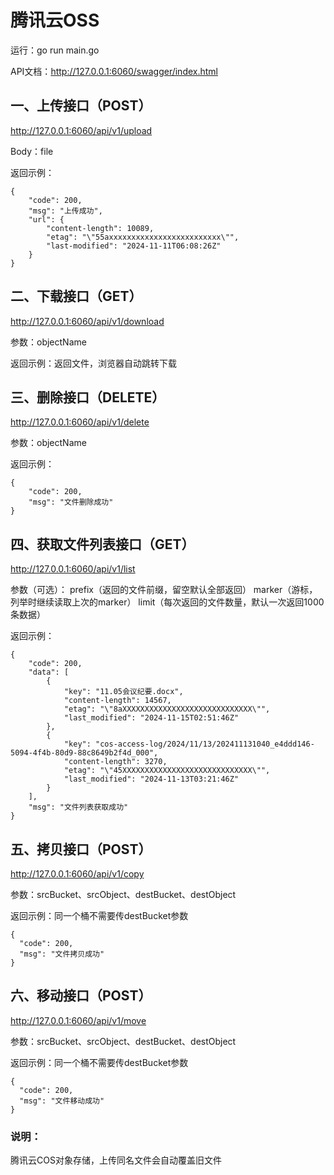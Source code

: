 # 腾讯云OSS
运行：go run main.go

API文档：http://127.0.0.1:6060/swagger/index.html

## 一、上传接口（POST）
http://127.0.0.1:6060/api/v1/upload

Body：file

返回示例：
```
{
    "code": 200,
    "msg": "上传成功",
    "url": {
        "content-length": 10089,
        "etag": "\"55axxxxxxxxxxxxxxxxxxxxxxxxx\"",
        "last-modified": "2024-11-11T06:08:26Z"
    }
}
```

## 二、下载接口（GET）
http://127.0.0.1:6060/api/v1/download

参数：objectName

返回示例：返回文件，浏览器自动跳转下载

## 三、删除接口（DELETE）
http://127.0.0.1:6060/api/v1/delete

参数：objectName

返回示例：
```
{
    "code": 200,
    "msg": "文件删除成功"
}
```

## 四、获取文件列表接口（GET）
http://127.0.0.1:6060/api/v1/list

参数（可选）：
prefix（返回的文件前缀，留空默认全部返回）
marker（游标，列举时继续读取上次的marker）
limit（每次返回的文件数量，默认一次返回1000条数据）

返回示例：
```
{
    "code": 200,
    "data": [
        {
            "key": "11.05会议纪要.docx",
            "content-length": 14567,
            "etag": "\"8aXXXXXXXXXXXXXXXXXXXXXXXXXXXXX\"",
            "last_modified": "2024-11-15T02:51:46Z"
        },
        {
            "key": "cos-access-log/2024/11/13/202411131040_e4ddd146-5094-4f4b-80d9-88c8649b2f4d_000",
            "content-length": 3270,
            "etag": "\"45XXXXXXXXXXXXXXXXXXXXXXXXXXXXX\"",
            "last_modified": "2024-11-13T03:21:46Z"
        }
    ],
    "msg": "文件列表获取成功"
}
```

## 五、拷贝接口（POST）
http://127.0.0.1:6060/api/v1/copy

参数：srcBucket、srcObject、destBucket、destObject

返回示例：同一个桶不需要传destBucket参数
```
{
  "code": 200,
  "msg": "文件拷贝成功"
}
```

## 六、移动接口（POST）
http://127.0.0.1:6060/api/v1/move

参数：srcBucket、srcObject、destBucket、destObject

返回示例：同一个桶不需要传destBucket参数
```
{
  "code": 200,
  "msg": "文件移动成功"
}
```

### 说明：
腾讯云COS对象存储，上传同名文件会自动覆盖旧文件
